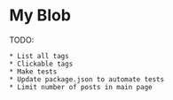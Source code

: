 # My Blob


TODO:

    * List all tags
    * Clickable tags
    * Make tests
    * Update package.json to automate tests
    * Limit number of posts in main page
